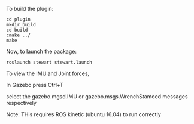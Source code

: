 
To build the plugin:
```
cd plugin  
mkdir build  
cd build  
cmake ../  
make  
```
Now, to launch the package:

```
roslaunch stewart stewart.launch
```

To view the IMU and Joint forces,

  In Gazebo press Ctrl+T 
  
  select the gazebo.mgsd.IMU or gazebo.msgs.WrenchStamoed messages respectively

Note: THis requires ROS kinetic (ubuntu 16.04) to run correctly
